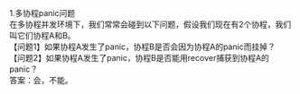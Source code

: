 1.多协程panic问题  
在多协程并发环境下，我们常常会碰到以下问题，假设我们现在有2个协程，我们叫它们协程A和B。  
【问题1】如果协程A发生了panic，协程B是否会因为协程A的panic而挂掉？  
【问题2】如果协程A发生了panic，协程B是否能用recover捕获到协程A的panic？  
答案：会，不能。

